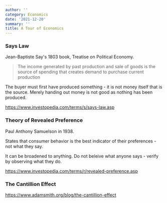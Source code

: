 ```yaml
---
author: ''
category: Economics
date: '2021-12-20'
summary: ''
title: A Tour of Economics
---
```


### Says Law

Jean-Baptiste Say's 1803 book, Treatise on Political Economy.

> The income generated by past production and sale of goods is the source of spending that creates demand to purchase current production

The buyer must first have produced something - it is not money itself that is the source. Merely handing out money is not good as nothing has been produced.

https://www.investopedia.com/terms/s/says-law.asp

### Theory of Revealed Preference

Paul Anthony Samuelson in 1938.

States that consumer behavior is the best indicator of their preferences - not what they say.

It can be broadened to anything. Do not beleive what anyone says - verify by observing what they do.

https://www.investopedia.com/terms/r/revealed-preference.asp

### The Cantillion Effect

https://www.adamsmith.org/blog/the-cantillion-effect